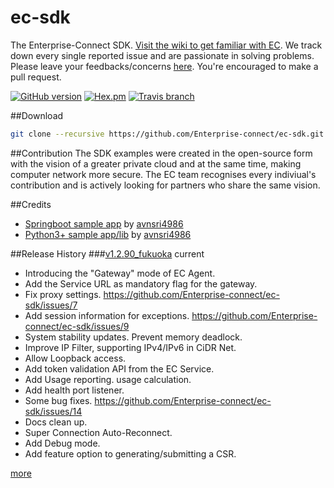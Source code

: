 # ec-sdk
The Enterprise-Connect SDK. [Visit the wiki to get familiar with EC](https://github.com/Enterprise-connect/ec-sdk/wiki). We track down every single reported issue and are passionate in solving problems. Please leave your feedbacks/concerns [here](https://github.com/Enterprise-connect/ec-sdk/issues). You're encouraged to make a pull request.

[![GitHub version](https://badge.fury.io/gh/Enterprise-connect%2Fec-sdk.svg)](https://badge.fury.io/gh/Enterprise-connect%2Fec-sdk)
[![Hex.pm](https://img.shields.io/hexpm/l/plug.svg)](https://github.com/Enterprise-connect/ec-sdk)
[![Travis branch](https://img.shields.io/travis/rust-lang/rust/master.svg)](https://travis-ci.org/)

##Download
```bash
git clone --recursive https://github.com/Enterprise-connect/ec-sdk.git
```

##Contribution
The SDK examples were created in the open-source form with the vision of a greater private cloud and at the same time, making computer network more secure. The EC team recognises every indiviual's contribution and is actively looking for partners who share the same vision.

##Credits
- [Springboot sample app](https://github.com/Enterprise-connect/ec-springboot-II/tree/master) by [avnsri4986](https://github.com/avnsri4986)
- [Python3+ sample app/lib](https://github.com/Enterprise-connect/ec-python3) by [avnsri4986](https://github.com/avnsri4986)

##Release History
###[v1.2.90_fukuoka](https://github.com/Enterprise-connect/ec-sdk/releases) current
- Introducing the "Gateway" mode of EC Agent.
- Add the Service URL as mandatory flag for the gateway.
- Fix proxy settings. https://github.com/Enterprise-connect/ec-sdk/issues/7
- Add session information for exceptions. https://github.com/Enterprise-connect/ec-sdk/issues/9
- System stability updates. Prevent memory deadlock.
- Improve IP Filter, supporting IPv4/IPv6 in CiDR Net.
- Allow Loopback access.
- Add token validation API from the EC Service.
- Add Usage reporting. usage calculation.
- Add health port listener.
- Some bug fixes. https://github.com/Enterprise-connect/ec-sdk/issues/14
- Docs clean up.
- Super Connection Auto-Reconnect.
- Add Debug mode.
- Add feature option to generating/submitting a CSR.
 
[more](https://github.com/Enterprise-connect/ec-sdk/releases)
